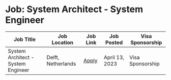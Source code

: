 # Job: System Architect - System Engineer

| Job Title | Job Location | Job Link | Job Posted | Visa Sponsorship |
| --- | --- | --- | --- | --- |
| System Architect - System Engineer | Delft, Netherlands | [Apply](https://www.tno.nl/en/careers/vacancies/2023/01/senior-system-architect-system-engineer/) | April 13, 2023 | Visa Sponsorship |
